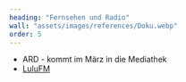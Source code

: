 ```yaml
---
heading: "Fernsehen und Radio"
wall: "assets/images/references/Doku.webp"
order: 5
---
```

<ul class="list-inner text-center">
    <li>ARD - kommt im März in die Mediathek</li>
    <li><a href="https://www.instagram.com/p/CoblNgbsVzI/?hl=de">LuluFM</a></li>
</ul>
